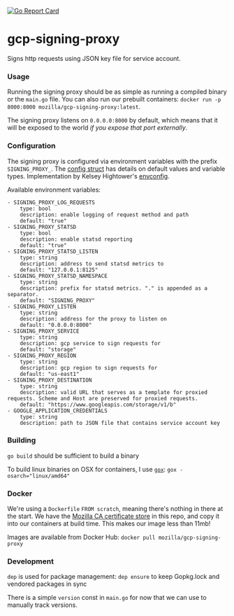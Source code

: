 [![Go Report Card](https://goreportcard.com/badge/github.com/mozilla-services/gcp-signing-proxy)](https://goreportcard.com/report/github.com/mozilla-services/gcp-signing-proxy)

# gcp-signing-proxy

Signs http requests using JSON key file for service account.

### Usage

Running the signing proxy should be as simple as running a compiled binary or the `main.go` file. You can also run our prebuilt containers: `docker run -p 8000:8000 mozilla/gcp-signing-proxy:latest`.

The signing proxy listens on `0.0.0.0:8000` by default, which means that it will be exposed to the world _if you expose that port externally_.

### Configuration

The signing proxy is configured via environment variables with the prefix `SIGNING_PROXY_`. The [config struct](https://github.com/mozilla-services/gcp-signing-proxy/blob/master/main.go#L83-L92) has details on default values and variable types. Implementation by Kelsey Hightower's [envconfig](github.com/kelseyhightower/envconfig).

Available environment variables:

    - SIGNING_PROXY_LOG_REQUESTS
        type: bool
        description: enable logging of request method and path
        default: "true"
    - SIGNING_PROXY_STATSD
        type: bool
        description: enable statsd reporting
        default: "true"
    - SIGNING_PROXY_STATSD_LISTEN
        type: string
        description: address to send statsd metrics to
        default: "127.0.0.1:8125"
    - SIGNING_PROXY_STATSD_NAMESPACE
        type: string
        description: prefix for statsd metrics. "." is appended as a separator.
        default: "SIGNING_PROXY"
    - SIGNING_PROXY_LISTEN
        type: string
        description: address for the proxy to listen on
        default: "0.0.0.0:8000"
    - SIGNING_PROXY_SERVICE
        type: string
        description: gcp service to sign requests for
        default: "storage"
    - SIGNING_PROXY_REGION
        type: string
        description: gcp region to sign requests for
        default: "us-east1"
    - SIGNING_PROXY_DESTINATION
        type: string
        description: valid URL that serves as a template for proxied requests. Scheme and Host are preserved for proxied requests.
        default: "https://www.googleapis.com/storage/v1/b"
    - GOOGLE_APPLICATION_CREDENTIALS
        type: string
        description: path to JSON file that contains service account key

### Building

`go build` should be sufficient to build a binary

To build linux binaries on OSX for containers, I use [`gox`](https://github.com/mitchellh/gox): `gox -osarch="linux/amd64"`

### Docker

We're using a `Dockerfile` `FROM scratch`, meaning there's nothing in there at the start.
We have the [Mozilla CA certificate store](https://curl.haxx.se/docs/caextract.html) in this repo, and copy it into our containers at build time.
This makes our image less than 11mb!

Images are available from Docker Hub: `docker pull mozilla/gcp-signing-proxy`

### Development

`dep` is used for package management:
  `dep ensure` to keep Gopkg.lock and vendored packages in sync

There is a simple `version` const in `main.go` for now that we can use to manually track versions.
